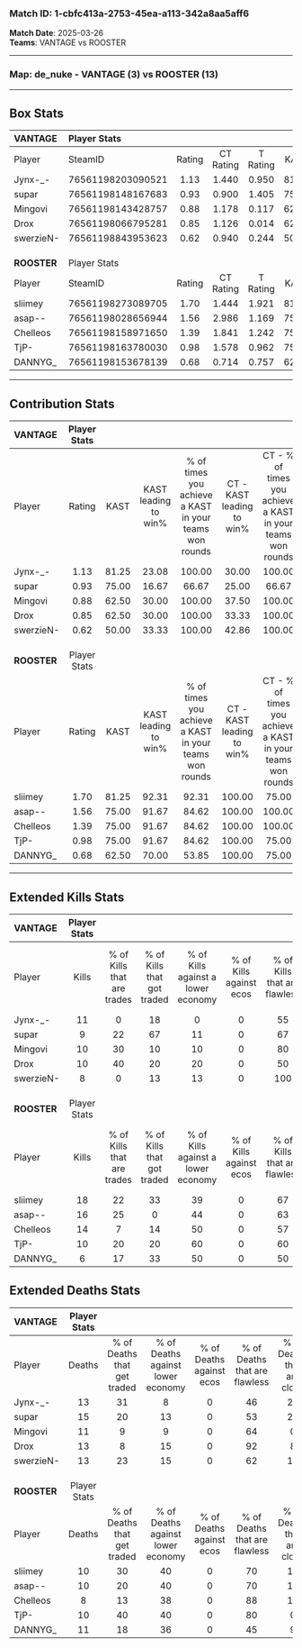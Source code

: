 ### Match ID: 1-cbfc413a-2753-45ea-a113-342a8aa5aff6  
**Match Date**: 2025-03-26  
**Teams**: VANTAGE vs ROOSTER  

---  

### **Map**: de_nuke - VANTAGE (3) vs ROOSTER (13)  
---  

## Box Stats  

| **VANTAGE** | Player Stats      |        |           |          |       |       |       |         |        |      |     |
| :- | :- | :-: | :-: | :-: | :-: | :-: | :-: | :-: | :-: | :-: | :-: |
| Player      | SteamID           | Rating | CT Rating | T Rating | KAST  |  ADR  | Kills | Assists | Deaths | K/D  | HS% |
| Jynx-_-     | 76561198203090521 |  1.13  |   1.440   |  0.950   | 81.25 | 86.6  |  11   |    6    |   13   | 0.85 | 72  |
| supar       | 76561198148167683 |  0.93  |   0.900   |  1.405   | 75.00 | 95.3  |   9   |    4    |   15   | 0.60 | 77  |
| Mingovi     | 76561198143428757 |  0.88  |   1.178   |  0.117   | 62.50 | 50.9  |  10   |    4    |   11   | 0.91 |  0  |
| Drox        | 76561198066795281 |  0.85  |   1.126   |  0.014   | 62.50 | 65.1  |  10   |    2    |   13   | 0.77 | 60  |
| swerzieN-   | 76561198843953623 |  0.62  |   0.940   |  0.244   | 50.00 | 60.8  |   8   |    0    |   13   | 0.62 | 62  |
|             |                   |        |           |          |       |       |       |         |        |      |     |
|             |                   |        |           |          |       |       |       |         |        |      |     |
|             |                   |        |           |          |       |       |       |         |        |      |     |
| **ROOSTER** | Player Stats      |        |           |          |       |       |       |         |        |      |     |
| Player      | SteamID           | Rating | CT Rating | T Rating | KAST  |  ADR  | Kills | Assists | Deaths | K/D  | HS% |
| sliimey     | 76561198273089705 |  1.70  |   1.444   |  1.921   | 81.25 | 116.8 |  18   |    5    |   10   | 1.80 | 72  |
| asap--      | 76561198028656944 |  1.56  |   2.986   |  1.169   | 75.00 | 120.4 |  16   |    5    |   10   | 1.60 | 43  |
| Chelleos    | 76561198158971650 |  1.39  |   1.841   |  1.242   | 75.00 | 87.4  |  14   |    2    |   8    | 1.75 | 64  |
| TjP-        | 76561198163780030 |  0.98  |   1.578   |  0.962   | 75.00 | 46.5  |  10   |    2    |   10   | 1.00 | 50  |
| DANNYG_     | 76561198153678139 |  0.68  |   0.714   |  0.757   | 62.50 | 54.1  |   6   |    5    |   11   | 0.55 | 83  |
---  

## Contribution Stats  

| **VANTAGE** | Player Stats |       |                      |                                                        |                           |                                                             |                          |                                                            |
| :- | :-: | :-: | :-: | :-: | :-: | :-: | :-: | :-: |
| Player      |    Rating    | KAST  | KAST leading to win% | % of times you achieve a KAST in your teams won rounds | CT - KAST leading to win% | CT - % of times you achieve a KAST in your teams won rounds | T - KAST leading to win% | T - % of times you achieve a KAST in your teams won rounds |
| Jynx-_-     |     1.13     | 81.25 |        23.08         |                         100.00                         |           30.00           |                           100.00                            |           0.00           |                            0.00                            |
| supar       |     0.93     | 75.00 |        16.67         |                         66.67                          |           25.00           |                            66.67                            |           0.00           |                            0.00                            |
| Mingovi     |     0.88     | 62.50 |        30.00         |                         100.00                         |           37.50           |                           100.00                            |           0.00           |                            0.00                            |
| Drox        |     0.85     | 62.50 |        30.00         |                         100.00                         |           33.33           |                           100.00                            |           0.00           |                            0.00                            |
| swerzieN-   |     0.62     | 50.00 |        33.33         |                         100.00                         |           42.86           |                           100.00                            |           0.00           |                            0.00                            |
|             |              |       |                      |                                                        |                           |                                                             |                          |                                                            |
|             |              |       |                      |                                                        |                           |                                                             |                          |                                                            |
|             |              |       |                      |                                                        |                           |                                                             |                          |                                                            |
| **ROOSTER** | Player Stats |       |                      |                                                        |                           |                                                             |                          |                                                            |
| Player      |    Rating    | KAST  | KAST leading to win% | % of times you achieve a KAST in your teams won rounds | CT - KAST leading to win% | CT - % of times you achieve a KAST in your teams won rounds | T - KAST leading to win% | T - % of times you achieve a KAST in your teams won rounds |
| sliimey     |     1.70     | 81.25 |        92.31         |                         92.31                          |          100.00           |                            75.00                            |          90.00           |                           100.00                           |
| asap--      |     1.56     | 75.00 |        91.67         |                         84.62                          |          100.00           |                           100.00                            |          87.50           |                           77.78                            |
| Chelleos    |     1.39     | 75.00 |        91.67         |                         84.62                          |          100.00           |                           100.00                            |          87.50           |                           77.78                            |
| TjP-        |     0.98     | 75.00 |        91.67         |                         84.62                          |          100.00           |                            75.00                            |          88.89           |                           88.89                            |
| DANNYG_     |     0.68     | 62.50 |        70.00         |                         53.85                          |          100.00           |                            75.00                            |          57.14           |                           44.44                            |
---  

## Extended Kills Stats  

| **VANTAGE** | Player Stats |                            |                            |                                    |                         |                              |                                 |                                       |                    |           |
| :- | :-: | :-: | :-: | :-: | :-: | :-: | :-: | :-: | :-: | :-: |
| Player      |    Kills     | % of Kills that are trades | % of Kills that got traded | % of Kills against a lower economy | % of Kills against ecos | % of Kills that are flawless | % of Kills that are close duels | % of Kills that are assisted by flash | Pistol Round Kills | AWP Kills |
| Jynx-_-     |      11      |             0              |             18             |                 0                  |            0            |              55              |                9                |                   9                   |         0          |     1     |
| supar       |      9       |             22             |             67             |                 11                 |            0            |              67              |                0                |                   0                   |         0          |     2     |
| Mingovi     |      10      |             30             |             10             |                 10                 |            0            |              80              |                0                |                   0                   |         5          |     0     |
| Drox        |      10      |             40             |             20             |                 20                 |            0            |              50              |               30                |                   0                   |         1          |     2     |
| swerzieN-   |      8       |             0              |             13             |                 13                 |            0            |             100              |                0                |                  13                   |         0          |     2     |
|             |              |                            |                            |                                    |                         |                              |                                 |                                       |                    |           |
|             |              |                            |                            |                                    |                         |                              |                                 |                                       |                    |           |
|             |              |                            |                            |                                    |                         |                              |                                 |                                       |                    |           |
| **ROOSTER** | Player Stats |                            |                            |                                    |                         |                              |                                 |                                       |                    |           |
| Player      |    Kills     | % of Kills that are trades | % of Kills that got traded | % of Kills against a lower economy | % of Kills against ecos | % of Kills that are flawless | % of Kills that are close duels | % of Kills that are assisted by flash | Pistol Round Kills | AWP Kills |
| sliimey     |      18      |             22             |             33             |                 39                 |            0            |              67              |               17                |                   0                   |         0          |     2     |
| asap--      |      16      |             25             |             0              |                 44                 |            0            |              63              |               13                |                   6                   |         0          |     3     |
| Chelleos    |      14      |             7              |             14             |                 50                 |            0            |              57              |               14                |                   0                   |         2          |     0     |
| TjP-        |      10      |             20             |             20             |                 60                 |            0            |              60              |               20                |                   0                   |         0          |     0     |
| DANNYG_     |      6       |             17             |             33             |                 50                 |            0            |              50              |                0                |                   0                   |         0          |     1     |
## Extended Deaths Stats  

| **VANTAGE** | Player Stats |                             |                                   |                          |                               |                            |                           |               |
| :- | :-: | :-: | :-: | :-: | :-: | :-: | :-: | :-: |
| Player      |    Deaths    | % of Deaths that get traded | % of Deaths against lower economy | % of Deaths against ecos | % of Deaths that are flawless | % of Deaths that are close | % of Deaths while blinded | Deaths to AWP |
| Jynx-_-     |      13      |             31              |                 8                 |            0             |              46               |             23             |             0             |       1       |
| supar       |      15      |             20              |                13                 |            0             |              53               |             20             |             7             |       0       |
| Mingovi     |      11      |              9              |                 9                 |            0             |              64               |             0              |             0             |       1       |
| Drox        |      13      |              8              |                15                 |            0             |              92               |             8              |             0             |       0       |
| swerzieN-   |      13      |             23              |                15                 |            0             |              62               |             15             |             0             |       0       |
|             |              |                             |                                   |                          |                               |                            |                           |               |
|             |              |                             |                                   |                          |                               |                            |                           |               |
|             |              |                             |                                   |                          |                               |                            |                           |               |
| **ROOSTER** | Player Stats |                             |                                   |                          |                               |                            |                           |               |
| Player      |    Deaths    | % of Deaths that get traded | % of Deaths against lower economy | % of Deaths against ecos | % of Deaths that are flawless | % of Deaths that are close | % of Deaths while blinded | Deaths to AWP |
| sliimey     |      10      |             30              |                40                 |            0             |              70               |             10             |            10             |       0       |
| asap--      |      10      |             20              |                40                 |            0             |              70               |             10             |             0             |       2       |
| Chelleos    |      8       |             13              |                38                 |            0             |              88               |             13             |             0             |       2       |
| TjP-        |      10      |             40              |                40                 |            0             |              80               |             0              |            10             |       1       |
| DANNYG_     |      11      |             18              |                36                 |            0             |              45               |             9              |             0             |       1       |
